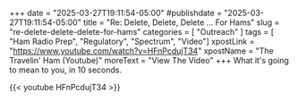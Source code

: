 +++
date = "2025-03-27T19:11:54-05:00"
#publishdate = "2025-03-27T19:11:54-05:00"
title = "Re: Delete, Delete, Delete ... For Hams"
slug = "re-delete-delete-delete-for-hams"
categories = [ "Outreach" ]
tags = [ "Ham Radio Prep", "Regulatory", "Spectrum", "Video"]
xpostLink = "https://www.youtube.com/watch?v=HFnPcdujT34"
xpostName = "The Travelin' Ham (Youtube)"
moreText = "View The Video"
+++
What it's going to mean to you, in 10 seconds.
<!--more-->

{{< youtube HFnPcdujT34 >}}
